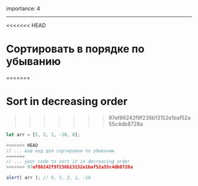 importance: 4

---

<<<<<<< HEAD
# Сортировать в порядке по убыванию
=======
# Sort in decreasing order
>>>>>>> 97ef86242f9f236b13152e1baf52a55c4db8728a

```js
let arr = [5, 2, 1, -10, 8];

<<<<<<< HEAD
// ... ваш код для сортировки по убыванию
=======
// ... your code to sort it in decreasing order
>>>>>>> 97ef86242f9f236b13152e1baf52a55c4db8728a

alert( arr ); // 8, 5, 2, 1, -10
```

